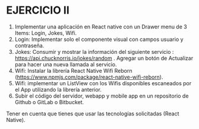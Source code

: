# EJERCICIO II

1. Implementar una aplicación en React native con un Drawer menu de 3 Items: Login, Jokes, Wifi.
2. Login: Implementar solo el componente visual con campos usuario y contraseña.
3. Jokes: Consumir y mostrar la información del siguiente servicio : https://api.chucknorris.io/jokes/random . Agregar un botón de Actualizar para hacer una nueva llamada al servicio.
4. Wifi: Instalar la librería React Native Wifi Reborn (https://www.npmjs.com/package/react-native-wifi-reborn).
5. Wifi: implementar un ListView con los Wifis disponibles escaneados por el App utilizando la librería anterior.
6. Subir el código del servidor, webapp y mobile app en un repositorio de Github o GitLab o Bitbucket.

Tener en cuenta que tienes que usar las tecnologías solicitadas (React Native).